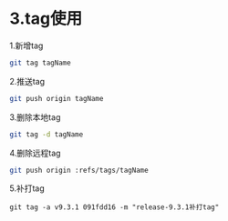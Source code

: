# 3.tag使用

1.新增tag

```bash
git tag tagName
```

2.推送tag

```bash
git push origin tagName
```

3.删除本地tag

```bash
git tag -d tagName
```

4.删除远程tag

```bash
git push origin :refs/tags/tagName
```

5.补打tag

```
git tag -a v9.3.1 091fdd16 -m "release-9.3.1补打tag"
```